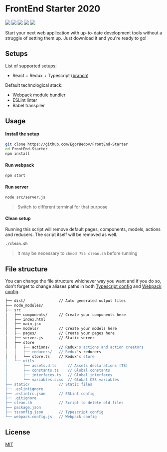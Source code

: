 # FrontEnd Starter 2020
![](https://img.shields.io/github/package-json/dependency-version/EgorBedov/FrontEnd-Starter/react?logo=react) ![](https://img.shields.io/github/package-json/dependency-version/EgorBedov/FrontEnd-Starter/redux?logo=redux) ![](https://img.shields.io/github/package-json/dependency-version/EgorBedov/FrontEnd-Starter/dev/typescript?logo=typescript)
![](https://img.shields.io/github/package-json/dependency-version/EgorBedov/FrontEnd-Starter/dev/webpack?logo=webpack) ![](https://img.shields.io/github/package-json/dependency-version/EgorBedov/FrontEnd-Starter/dev/eslint?logo=eslint)

Start your next web application with up-to-date development tools without a struggle of setting them up. Just download it and you're ready to go!

## Setups
List of supported setups:
* React + Redux + Typescript ([branch](/../../tree/React-Redux-TS/))

Default technological stack:
* Webpack module bundler
* ESLint linter
* Babel transpiler

## Usage
#### Install the setup
```bash
git clone https://github.com/EgorBedov/FrontEnd-Starter
cd FrontEnd-Starter
npm install
```

#### Run webpack
```bash
npm start
```

#### Run server
```bash
node src/server.js
```
> Switch to different terminal for that purpose

#### Clean setup
Running this script will remove default pages, components, models, actions and reducers. The script itself will be removed as well.
```bash
./clean.sh
```
>It may be necessary to `chmod 755 clean.sh` before running

## File structure
You can change the file structure whichever way you want and if you do so, don't forget to change aliases paths in both [Typescript config](../blob/React-Redux-TS/tsconfig.json) and [Webpack config](../blob/React-Redux-TS/webpack.config.json).
```bash
├── dist/               // Auto generated output files
├── node_modules/
├── src
│   ├── components/     // Create your components here
│   ├── index.html
│   ├── main.jsx
│   ├── models/         // Create your models here
│   ├── pages/          // Create your pages here
│   ├── server.js       // Static server
│   ├── store
│   │   ├── actions/    // Redux's actions and action creators
│   │   ├── reducers/   // Redux's reducers
│   │   └── store.ts    // Redux's store
│   └── utils
│       ├── assets.d.ts     // Assets declarations (TS)
│       ├── constants.ts    // Global constants
│       ├── interfaces.ts   // Global interfaces
│       └── variables.scss  // Global CSS variables
├── static/             // Static files
├── .eslintignore
├── .eslintrc.json      // ESLint config
├── .gitignore
├── clean.sh            // Script to delete old files
├── package.json
├── tsconfig.json       // Typescript config
└── webpack.config.js   // Webpack config
```

## License
[MIT](LICENSE)

